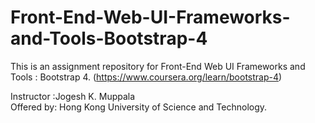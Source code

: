 # Front-End-Web-UI-Frameworks-and-Tools-Bootstrap-4
This is an assignment repository for Front-End Web UI Frameworks and Tools : Bootstrap 4. (https://www.coursera.org/learn/bootstrap-4)  

Instructor :Jogesh K. Muppala  
Offered by: Hong Kong University of Science and Technology.  

